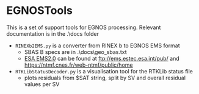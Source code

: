 # EGNOSTools


This is a set of support tools for EGNOS processing. Relevant documentation is in the .\docs folder


* `RINEXb2EMS.py` is a converter from RINEX b to EGNOS EMS format
	* SBAS B specs are in .\docs\geo_sbas.txt 
	* [ESA EMS2.0](http://www.egnos-pro.esa.int/ems/index.html) can be found at <ftp://ems.estec.esa.int/pub/> and <https://ntmf.cnes.fr/web-ntmf/public/home>
* `RTKLibStatusDecoder.py` is a visualisation tool for the RTKLib status file
	* plots residuals from $SAT string, split by SV and overall residual values per SV